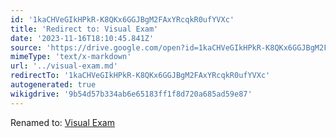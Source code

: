```yaml
---
id: '1kaCHVeGIkHPkR-K8QKx6GGJBgM2FAxYRcqkR0ufYVXc'
title: 'Redirect to: Visual Exam'
date: '2023-11-16T18:10:45.841Z'
source: 'https://drive.google.com/open?id=1kaCHVeGIkHPkR-K8QKx6GGJBgM2FAxYRcqkR0ufYVXc'
mimeType: 'text/x-markdown'
url: '../visual-exam.md'
redirectTo: '1kaCHVeGIkHPkR-K8QKx6GGJBgM2FAxYRcqkR0ufYVXc'
autogenerated: true
wikigdrive: '9b54d57b334ab6e65183ff1f8d720a685ad59e87'
---
```

Renamed to: [Visual Exam](../visual-exam.md)

